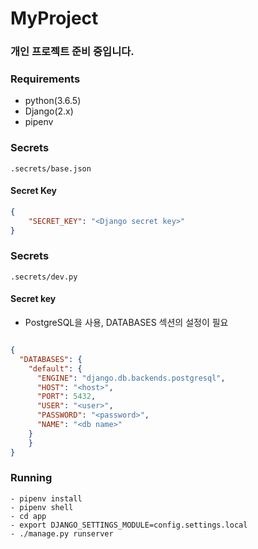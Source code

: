 # MyProject

### 개인 프로젝트 준비 중입니다.

### Requirements

- python(3.6.5)
- Django(2.x)
- pipenv

### Secrets

`.secrets/base.json`

#### Secret Key

```json
{
    "SECRET_KEY": "<Django secret key>"
}
```

### Secrets

`.secrets/dev.py`

#### Secret key

- PostgreSQL을 사용, DATABASES 섹션의 설정이 필요

```json

{
  "DATABASES": {
    "default": {
      "ENGINE": "django.db.backends.postgresql",
      "HOST": "<host>",
      "PORT": 5432,
      "USER": "<user>",
      "PASSWORD": "<password>",
      "NAME": "<db name>"
    }
    }
}
```

### Running

```
- pipenv install
- pipenv shell
- cd app
- export DJANGO_SETTINGS_MODULE=config.settings.local
- ./manage.py runserver
```
